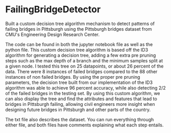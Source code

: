 # FailingBridgeDetector
Built a custom decision tree algorithm mechanism to detect patterns of failing bridges in Pittsburgh using the Pittsburgh bridges dataset from CMU's  Engineering Design Research Center.

The code can be found in both the jupyter notebook file as well as the python file. This custom decision tree algorithm is based off the ID3 algorithm for generating a decision tree, adding a
few extra pre pruning steps such as the max depth of a branch and the minimum samples split at a given node. I tested this tree on 25 datapoints, or about 26 percent of the data. 
There were 8 instances of failed bridges compared to the 88 other instances of non failed bridges. By using the proper pre pruning parameters, the decision tree built from our implementation of 
the ID3 algorithm was able to achieve 96 percent accuracy, while also detecting 2/2 of the failed bridges in the testing set. By using this custom algorithm, we can also display the tree and 
find the attributes and features that lead to bridges in Pittsburgh failing, allowing civil engineers more insight when designing future bridges in Pittsburgh and other parts of the country.

The txt file also describes the dataset. You can run everything through either file, and both files have comments explaining what each step entails.


